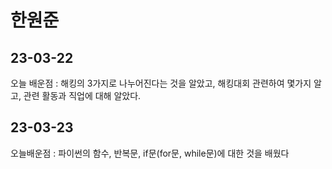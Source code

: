 # 한원준
## 23-03-22
오늘 배운점 : 해킹의 3가지로 나누어진다는 것을 알았고, 해킹대회 관련하여 몇가지 알고, 관련 활동과 직업에 대해 알았다.
## 23-03-23
오늘배운점 : 파이썬의 함수, 반복문, if문(for문, while문)에 대한 것을 배웠다
